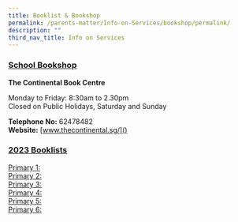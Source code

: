 ```yaml
---
title: Booklist & Bookshop
permalink: /parents-matter/Info-on-Services/bookshop/permalink/
description: ""
third_nav_title: Info on Services
---
```

### **<u>School Bookshop</u>**
**The Continental Book Centre**

Monday to Friday: 8:30am to 2.30pm  
Closed on Public Holidays, Saturday and Sunday

**Telephone No:** 62478482  
**Website:** [www.thecontinental.sg/](<a href="https://thecontinental.sg/" target="_blank">)

### **<u>2023 Booklists</u>**
Primary 1:
<br>Primary 2:
<br>Primary 3:
<br>Primary 4:
<br>Primary 5:
<br>Primary 6: